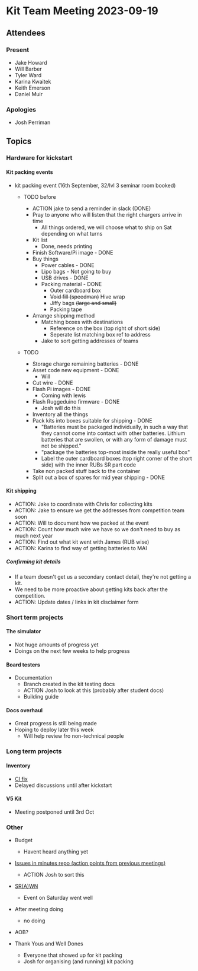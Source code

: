 # Kit Team Meeting 2023-09-19

## Attendees

### Present

- Jake Howard
- Will Barber
- Tyler Ward
- Karina Kwaitek
- Keith Emerson
- Daniel Muir


### Apologies

- Josh Perriman

## Topics

### Hardware for kickstart

#### Kit packing events

- kit packing event (16th September, 32/lvl 3 seminar room booked)
    - TODO before
        - ACTION jake to send a reminder in slack (DONE)
        - Pray to anyone who will listen that the right chargers arrive in time
            - All things ordered, we will choose what to ship on Sat depending on what turns
        - Kit list
            - Done, needs printing
        - Finish Software/Pi image - DONE
        - Buy things
            - Power cables - DONE
            - Lipo bags - Not going to buy
            - USB drives - DONE
            - Packing material - DONE
                - Outer cardboard box
                - ~~Void fill (speedman)~~ Hive wrap
                - Jiffy bags ~~(large and small)~~
                - Packing tape
        - Arrange shipping method
            - Matching boxes with destinations
                - Reference on the box (top right of short side)
                - Seperate list matching box ref to address
            - Jake to sort getting addresses of teams 

    - TODO
        - Storage charge remaining batteries - DONE
        - Asset code new equipment - DONE
            - Will
        - Cut wire - DONE
        - Flash Pi images - DONE
            - Coming with lewis
        - Flash Ruggeduino firmware - DONE
            - Josh will do this
        - Inventory all the things
        - Pack kits into boxes suitable for shipping - DONE
            - "Batteries must be packaged individually, in such a way that they cannot come into contact with other batteries. Lithium batteries that are swollen, or with any form of damage must not be shipped."
            - "package the batteries top-most inside the really useful box"
            - Label the outer cardboard boxes (top right corner of the short side) with the inner RUBs SR part code
        - Take non packed stuff back to the container 
        - Split out a box of spares for mid year shipping - DONE

#### Kit shipping

- ACTION: Jake to coordinate with Chris for collecting kits
- ACTION: Jake to ensure we get the addresses from competition team soon
- ACTION: Will to document how we packed at the event
- ACTION: Count how much wire we have so we don't need to buy as much next year
- ACTION: Find out what kit went with James (RUB wise)
- ACTION: Karina to find way of getting batteries to MAI

##### Confirming kit details

- If a team doesn't get us a secondary contact detail, they're not getting a kit.
- We need to be more proactive about getting kits back after the competition.
- ACTION: Update dates / links in kit disclaimer form

### Short term projects

#### The simulator

- Not huge amounts of progress yet
- Doings on the next few weeks to help progress

#### Board testers

- Documentation
    - Branch created in the kit testing docs
    - ACTION Josh to look at this (probably after student docs)
    - Building guide 

#### Docs overhaul

- Great progress is still being made
- Hoping to deploy later this week
    - Will help review fro non-technical people

### Long term projects

#### Inventory

- [CI fix](https://github.com/srobo/inventory/pull/11)
- Delayed discussions until after kickstart

#### V5 Kit

- Meeting postponed until 3rd Oct

### Other

- Budget
    - Havent heard anything yet
- [Issues in minutes repo (action points from previous meetings)](https://github.com/srobo/kit-team-minutes/issues)
    - ACTION Josh to sort this
- [SR(A)WN](https://github.com/srobo/srawn/issues)
    - Event on Saturday went well
- After meeting doing
    - no doing
- AOB?
    
- Thank Yous and Well Dones
    - Everyone that showed up for kit packing
    - Josh for organising (and running) kit packing

